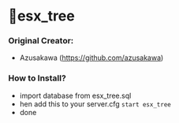 # 🌲esx_tree

### Original Creator:
- Azusakawa (https://github.com/azusakawa)

### How to Install?
- import database from esx_tree.sql
- hen add this to your server.cfg
`start esx_tree`
- done
